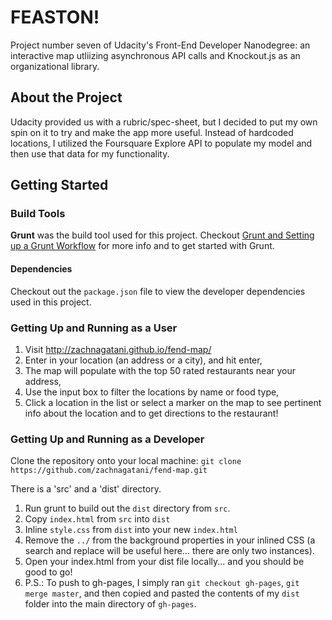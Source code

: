 # FEASTON!

Project number seven of Udacity's Front-End Developer Nanodegree: an interactive map utliizing asynchronous API calls and Knockout.js as an organizational library.

## About the Project

Udacity provided us with a rubric/spec-sheet, but I decided to put my own spin on it to try and make the app more useful. Instead of hardcoded locations, I utilized the Foursquare Explore API to populate my model and then use that data for my functionality.

## Getting Started

### Build Tools

**Grunt** was the build tool used for this project. Checkout <a href="https://discussions.udacity.com/t/grunt-and-setting-up-a-grunt-workflow-intermediate/21984">Grunt and Setting up a Grunt Workflow</a> for more info and to get started with Grunt.

#### Dependencies

Checkout out the `package.json` file to view the developer dependencies used in this project.

### Getting Up and Running as a User

1. Visit <a href="http://zachnagatani.github.io/fend-map/">http://zachnagatani.github.io/fend-map/</a>
2. Enter in your location (an address or a city), and hit enter,
3. The map will populate with the top 50 rated restaurants near your address,
4. Use the input box to filter the locations by name or food type,
5. Click a location in the list or select a marker on the map to see pertinent info about the location and to get directions to the restaurant!

### Getting Up and Running as a Developer

Clone the repository onto your local machine: `git clone https://github.com/zachnagatani/fend-map.git`

There is a 'src' and a 'dist' directory.

1. Run grunt to build out the `dist` directory from `src`.
2. Copy `index.html` from `src` into `dist`
3. Inline `style.css` from `dist` into your new `index.html`
4. Remove the `../` from the background properties in your inlined CSS (a search and replace will be useful here... there are only two instances).
5. Open your index.html from your dist file locally... and you should be good to go!
6. P.S.: To push to gh-pages, I simply ran `git checkout gh-pages`, `git merge master`, and then copied and pasted the contents of my `dist` folder into the main directory of `gh-pages`.

